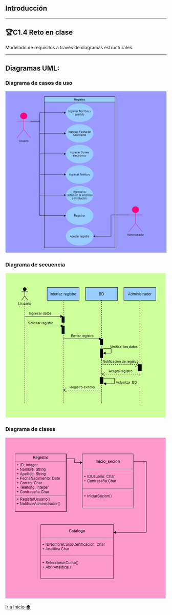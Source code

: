 ## Introducción
---
## 🏆C1.4 Reto en clase
Modelado de requisitos a través de diagramas estructurales.

----

## Diagramas UML:
### **Diagrama de casos de uso**
![](https://github.com/ZazuetaDiana/Analisis-Avanzado-de-Software./blob/main/Imagenes/DiagramaCasosUso.png)

### **Diagrama de secuencia**
![](https://github.com/ZazuetaDiana/Analisis-Avanzado-de-Software./blob/main/Imagenes/DiagramaSecuencia.png)

### **Diagrama de clases**
![](https://github.com/ZazuetaDiana/Analisis-Avanzado-de-Software./blob/main/Imagenes/Diagramadeclases.png)

[Ir a Inicio 🏠](https://github.com/ZazuetaDiana/Analisis-Avanzado-de-Software.)
